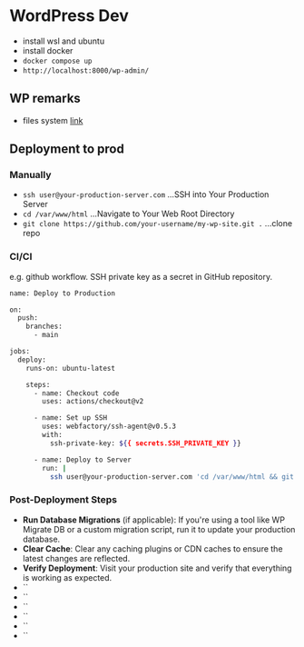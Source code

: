 # WordPress Dev

- install wsl and ubuntu
- install docker
- `docker compose up`
- `http://localhost:8000/wp-admin/`

## WP remarks

- files system [link](https://www.youtube.com/watch?v=Bz-UB_KjufU)

## Deployment to prod

### Manually

- `ssh user@your-production-server.com` ...SSH into Your Production Server
- `cd /var/www/html` ...Navigate to Your Web Root Directory
- `git clone https://github.com/your-username/my-wp-site.git .` ...clone repo

### CI/CI

e.g. github workflow. SSH private key as a secret in GitHub repository.

```sh
name: Deploy to Production

on:
  push:
    branches:
      - main

jobs:
  deploy:
    runs-on: ubuntu-latest

    steps:
      - name: Checkout code
        uses: actions/checkout@v2

      - name: Set up SSH
        uses: webfactory/ssh-agent@v0.5.3
        with:
          ssh-private-key: ${{ secrets.SSH_PRIVATE_KEY }}

      - name: Deploy to Server
        run: |
          ssh user@your-production-server.com 'cd /var/www/html && git pull origin main && composer install && npm install && npm run build'
```

### Post-Deployment Steps

- **Run Database Migrations** (if applicable): If you're using a tool like WP Migrate DB or a custom migration script, run it to update your production database.
- **Clear Cache**: Clear any caching plugins or CDN caches to ensure the latest changes are reflected.
- **Verify Deployment**: Visit your production site and verify that everything is working as expected.
- ``
- ``
- ``
- ``
- ``
- ``
